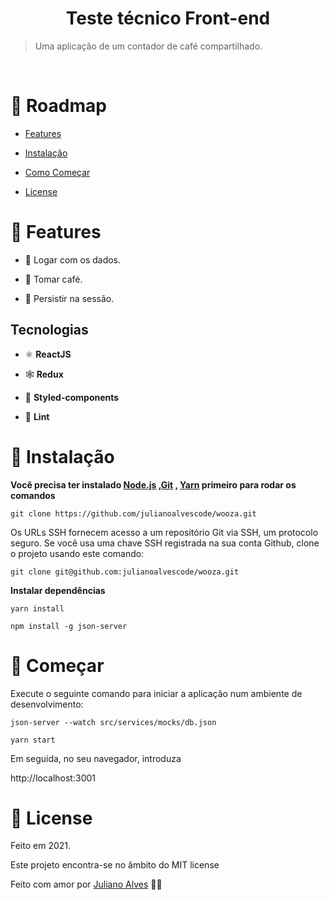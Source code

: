 









<h1  align="center">Teste técnico Front-end</h1>





<p  align="center">



</p>





> Uma aplicação de um contador de café compartilhado.





<br />






# :pushpin: Roadmap





* [Features](#rocket-features)



* [Instalação](#construction_worker-instalação)




* [Como Começar](#runner-começar)





* [License](#closed_book-license)






# :rocket: Features





* 📝  Logar com os dados.

* 📝   Tomar café.

* 📝   Persistir na sessão.



## Tecnologias



* ⚛ **ReactJS**

* 🕸 **Redux**

* 💅 **Styled-components**

* 💆 **Lint**






# :construction_worker: Instalação





**Você precisa ter instalado [Node.js](https://nodejs.org/en/download/) ,[Git](https://git-scm.com/downloads) , [Yarn](https://yarnpkg.com/) primeiro para rodar os comandos**





`git clone https://github.com/julianoalvescode/wooza.git`





Os URLs SSH fornecem acesso a um repositório Git via SSH, um protocolo seguro. Se você usa uma chave SSH registrada na sua conta Github, clone o projeto usando este comando:





`git clone git@github.com:julianoalvescode/wooza.git`





**Instalar dependências**





```yarn install```


`````npm install -g json-server`````









# :runner: Começar







Execute o seguinte comando para iniciar a aplicação num ambiente de desenvolvimento:


  ```json-server --watch src/services/mocks/db.json```


```yarn start```



Em seguida, no seu navegador, introduza



http://localhost:3001




# :closed_book: License




Feito em 2021.



Este projeto encontra-se no âmbito do MIT license





Feito com amor por [Juliano Alves](https://github.com/julianoalvescode) 💜🚀
